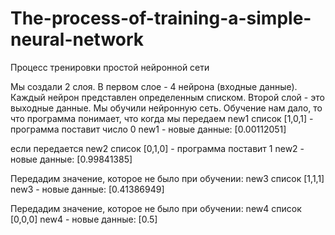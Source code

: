 # The-process-of-training-a-simple-neural-network
Процесс тренировки простой нейронной сети

Мы создали 2 слоя.
В первом слое - 4 нейрона (входные данные). Каждый нейрон представлен определенным списком.
Второй слой - это выходные данные.
Мы обучили нейронную сеть.
Обучение нам дало, то что программа понимает, что когда мы передаем new1 список [1,0,1] - программа поставит число 0
new1 - новые данные:
[0.00112051]

если передается new2 список [0,1,0] - программа поставит 1
new2 - новые данные:
[0.99841385]

Передадим значение, которое не было при обучении: new3 список [1,1,1]
new3 - новые данные:
[0.41386949]


Передадим значение, которое не было при обучении: new4 список [0,0,0]
new4 - новые данные:
[0.5]

